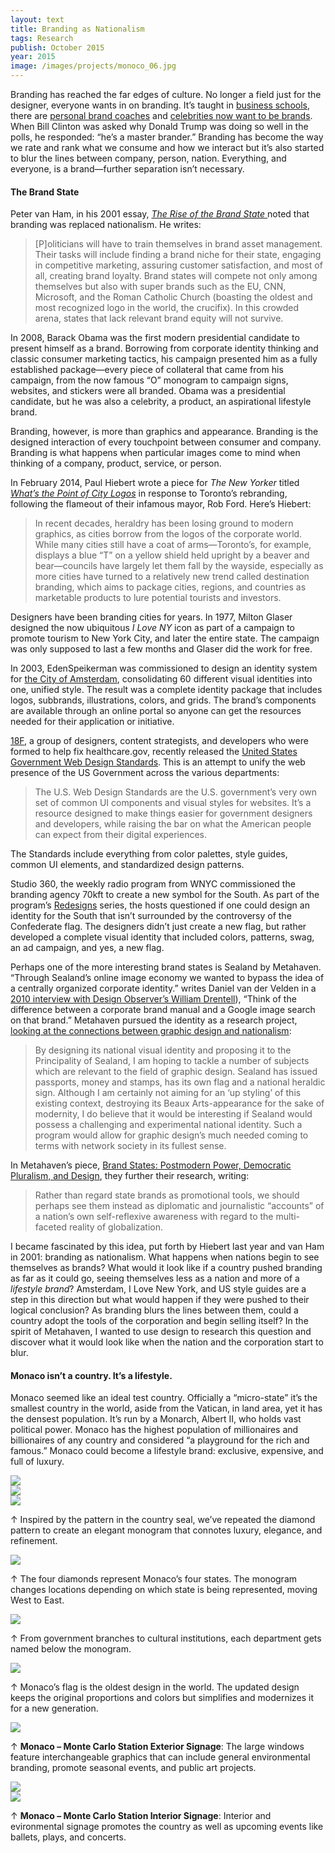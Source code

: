 ```yaml
---
layout: text
title: Branding as Nationalism
tags: Research
publish: October 2015
year: 2015
image: /images/projects/monoco_06.jpg
---
```


<p>Branding has reached the far edges of culture. No longer a field  just for the designer, everyone wants in on branding. It’s taught in <a href="http://www8.gsb.columbia.edu/courses/mba/2015/spring/b8660-001">business schools</a>, there are <a href="http://www.fastcompany.com/1768997/personal-branding-why-you-need-coach">personal brand coaches</a> and <a href="https://www.youtube.com/watch?v=MYJz4okRpUk">celebrities now want to be brands</a>. When Bill Clinton was asked why Donald Trump was doing so well in the polls, he responded: “he’s a master brander.” Branding has become the way we rate and rank what we consume and how we interact but it’s also started to blur the lines between company, person, nation. Everything, and everyone, is a brand—further separation isn’t necessary.</p>

<h4>The Brand State</h4>
<p>Peter van Ham, in his 2001 essay, <a href="https://www.foreignaffairs.com/articles/2001-09-01/rise-brand-state"><em>The Rise of the Brand State</em> </a>noted that branding was replaced nationalism. He writes:</p>
<blockquote>
<p>[P]oliticians will have to train themselves in brand asset management. Their tasks will include finding a brand niche for their state, engaging in competitive marketing, assuring customer satisfaction, and most of all, creating brand loyalty. Brand states will compete not only among themselves but also with super brands such as the EU, CNN, Microsoft, and the Roman Catholic Church (boasting the oldest and most recognized logo in the world, the crucifix). In this crowded arena, states that lack relevant brand equity will not survive.</p>
</blockquote>
<p>In 2008, Barack Obama was the first modern presidential candidate to present himself as a brand. Borrowing from corporate identity thinking and classic consumer marketing tactics, his campaign presented him as a fully established package—every piece of collateral that came from his campaign, from the now famous “O” monogram to campaign signs, websites, and stickers were all branded. Obama was a presidential candidate, but he was also a celebrity, a product, an aspirational lifestyle brand.</p>
<p>Branding, however, is more than graphics and appearance. Branding is the designed interaction of every touchpoint between consumer and company. Branding is what happens when particular images come to mind when thinking of a company, product, service, or person.</p>
<p>In February 2014, Paul Hiebert wrote a piece for <em>The New Yorker</em> titled <a href="http://www.newyorker.com/business/currency/whats-the-point-of-city-logos"><em>What’s the Point of City Logos</em></a> in response to Toronto’s rebranding, following the flameout of their infamous mayor, Rob Ford. Here’s Hiebert:</p>
<blockquote>
<p>In recent decades, heraldry has been losing ground to modern graphics, as cities borrow from the logos of the corporate world. While many cities still have a coat of arms—Toronto’s, for example, displays a blue “T” on a yellow shield held upright by a beaver and bear—councils have largely let them fall by the wayside, especially as more cities have turned to a relatively new trend called destination branding, which aims to package cities, regions, and countries as marketable products to lure potential tourists and investors.</p>
</blockquote>
<p>Designers have been branding cities for years. In 1977, Milton Glaser designed the now ubiquitous <em>I Love NY</em> icon as part of a campaign to promote tourism to New York City, and later the entire state. The campaign was only supposed to last a few months and Glaser did the work for free.</p>
<p>In 2003, EdenSpeikerman was commissioned to design an identity system for <a href="http://www.edenspiekermann.com/projects/city-of-amsterdam">the City of Amsterdam</a>, consolidating 60 different visual identities into one, unified style. The result was a complete identity package that includes logos, subbrands, illustrations, colors, and grids. The brand’s components are available through an online portal so anyone can get the resources needed for their application or initiative.</p>
<p><a href="https://18f.gsa.gov">18F</a>, a group of designers, content strategists, and developers who were formed to help fix healthcare.gov, recently released the <a href="https://medium.com/@USDigitalService/introducing-u-s-web-design-standards-aff21383afd6#.l8bvrnuz1">United States Government Web Design Standards</a>. This is an attempt to unify the web presence of the US Government across the various departments:</p>
<blockquote>
<p>The U.S. Web Design Standards are the U.S. government’s very own set of common UI components and visual styles for websites. It’s a resource designed to make things easier for government designers and developers, while raising the bar on what the American people can expect from their digital experiences.</p>
</blockquote>

<p>The Standards include everything from color palettes, style guides, common UI elements, and standardized design patterns.</p>
<p>Studio 360, the weekly radio program from WNYC commissioned the branding agency 70kft to create a new symbol for the South. As part of the program’s <a href="http://www.studio360.org/series/redesigns/">Redesigns</a> series, the hosts questioned if one could design an identity for the South that isn’t surrounded by the controversy of the Confederate flag. The designers didn’t just create a new flag, but rather developed a complete visual identity that included colors, patterns, swag, an ad campaign, and yes, a new flag.</p>
<p>Perhaps one of the more interesting brand states is Sealand by Metahaven. “Through Sealand’s online image economy we wanted to bypass the idea of a centrally organized corporate identity.” writes Daniel van der Velden in a <a href="http://designobserver.com/feature/a-conversation-with-daniel-van-der-velden-of-metahaven/23688/">2010 interview with Design Observer’s William Drentell</a>), “Think of the difference between a corporate brand manual and a Google image search on that brand.” Metahaven pursued the identity as a research project, <a href="https://delawarereason.wordpress.com/2012/10/11/sealand-identity-project-2003-2004/">looking at the connections between graphic design and nationalism</a>:</p>

<blockquote>
<p>By designing its national visual identity and proposing it to the Principality of Sealand, I am hoping to tackle a number of subjects which are relevant to the field of graphic design. Sealand has issued passports, money and stamps, has its own flag and a national heraldic sign. Although I am certainly not aiming for an ‘up styling’ of this existing context, destroying its Beaux Arts-appearance for the sake of modernity, I do believe that it would be interesting if Sealand would possess a challenging and experimental national identity. Such a program would allow for graphic design’s much needed coming to terms with network society in its fullest sense.</p>
</blockquote>

<p>In Metahaven’s piece, <a href="http://www.e-flux.com/journal/brand-states-postmodern-power-democratic-pluralism-and-design/">Brand States: Postmodern Power, Democratic Pluralism, and Design</a>, they further their research, writing:</p>

<blockquote>
<p>Rather than regard state brands as promotional tools, we should perhaps see them instead as diplomatic and journalistic “accounts” of a nation’s own self-reflexive awareness with regard to the multi-faceted reality of globalization.</p>
</blockquote>

<p>I became fascinated by this idea, put forth by Hiebert last year and van Ham in 2001: branding as nationalism. What happens when nations begin to see themselves as brands? What would it look like if a country pushed branding as far as it could go, seeing themselves less as a nation and more of a <em>lifestyle brand</em>? Amsterdam, I Love New York, and US style guides are a step in this direction but what would happen if they were pushed to their logical conclusion? As branding blurs the lines between them, could a country adopt the tools of the corporation and begin selling itself? In the spirit of Metahaven, I wanted to use design to research this question and discover what it would look like when the nation and the corporation start to blur.</p>

<h4>Monaco isn’t a country. It’s a lifestyle.</h4>
<p>Monaco seemed like an ideal test country. Officially a “micro-state” it’s the smallest country in the world, aside from the Vatican, in land area, yet it has the densest population. It’s run by a Monarch, Albert II, who holds vast political power. Monaco has the highest population of millionaires and billionaires of any country and considered “a playground for the rich and famous.” Monaco could become a lifestyle brand: exclusive, expensive, and full of luxury.</p>

</div>
</div>

<div class="images clearfix">
<div class="images-left"><img src="/images/projects/monaco_01.jpg"></div>
<div class="images-right"><img src="/images/projects/monaco_02.jpg"></div>
<section class="clear"></section>

<img src="/images/projects/monaco_03.jpg">
<div class="images-right"><p>&uarr; Inspired by the pattern in the country seal, we’ve repeated the diamond pattern to create an elegant monogram that connotes luxury, elegance, and refinement.</p></div>
<section class="clear"></section>

<div class="images-left"><img src="/images/projects/monaco_04.jpg"><p>&uarr; The four diamonds represent Monaco’s four states. The monogram changes
locations depending on which state is being represented, moving West to East.</p></div>
<div class="images-right"><img src="/images/projects/monaco_05.jpg"><p>&uarr; From government branches to cultural institutions, each department
gets named below the monogram.</p></div>
<section class="clear"></section>

<img src="/images/projects/monaco_06.jpg">
<div class="images-right"><p>&uarr; Monaco’s flag is the oldest design in the world. The updated design keeps
the original proportions and colors but simplifies and modernizes it for a
new generation.</p></div>
<section class="clear"></section>

<div class="images-left"><img src="/images/projects/monaco_07.jpg"><p>&uarr; <b>Monaco – Monte Carlo Station Exterior Signage</b>: The large windows feature interchangeable graphics that can include general
environmental branding, promote seasonal events, and public art projects.</p></div>
<div class="images-right"><img src="/images/projects/monaco_08.jpg"></div>
<section class="clear"></section>
<img src="/images/projects/monaco_09.jpg">
<div class="images-right"><p>&uarr; <b>Monaco – Monte Carlo Station Interior Signage</b>: Interior and evironmental signage promotes the country as well as upcoming events like ballets, plays, and concerts.</p></div>

